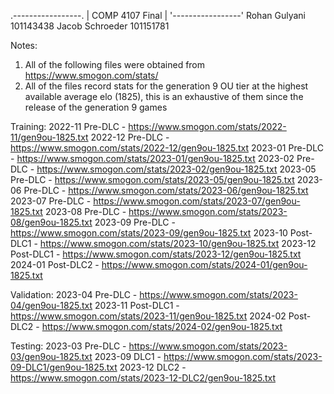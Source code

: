 .-----------------.
| COMP 4107 Final |
'-----------------'
Rohan Gulyani 101143438
Jacob Schroeder 101151781

Notes:
1. All of the following files were obtained from https://www.smogon.com/stats/
2. All of the files record stats for the generation 9 OU tier at the highest available average elo (1825), 
	this is an exhaustive of them since the release of the generation 9 games

Training:
2022-11 Pre-DLC - https://www.smogon.com/stats/2022-11/gen9ou-1825.txt
2022-12 Pre-DLC - https://www.smogon.com/stats/2022-12/gen9ou-1825.txt
2023-01 Pre-DLC - https://www.smogon.com/stats/2023-01/gen9ou-1825.txt
2023-02 Pre-DLC - https://www.smogon.com/stats/2023-02/gen9ou-1825.txt
2023-05 Pre-DLC - https://www.smogon.com/stats/2023-05/gen9ou-1825.txt
2023-06 Pre-DLC - https://www.smogon.com/stats/2023-06/gen9ou-1825.txt
2023-07 Pre-DLC - https://www.smogon.com/stats/2023-07/gen9ou-1825.txt
2023-08 Pre-DLC - https://www.smogon.com/stats/2023-08/gen9ou-1825.txt
2023-09 Pre-DLC - https://www.smogon.com/stats/2023-09/gen9ou-1825.txt
2023-10 Post-DLC1 - https://www.smogon.com/stats/2023-10/gen9ou-1825.txt
2023-12 Post-DLC1 - https://www.smogon.com/stats/2023-12/gen9ou-1825.txt
2024-01 Post-DLC2 - https://www.smogon.com/stats/2024-01/gen9ou-1825.txt

Validation:
2023-04 Pre-DLC - https://www.smogon.com/stats/2023-04/gen9ou-1825.txt
2023-11 Post-DLC1 - https://www.smogon.com/stats/2023-11/gen9ou-1825.txt
2024-02 Post-DLC2 - https://www.smogon.com/stats/2024-02/gen9ou-1825.txt

Testing:
2023-03 Pre-DLC - https://www.smogon.com/stats/2023-03/gen9ou-1825.txt
2023-09 DLC1 - https://www.smogon.com/stats/2023-09-DLC1/gen9ou-1825.txt
2023-12 DLC2 - https://www.smogon.com/stats/2023-12-DLC2/gen9ou-1825.txt
